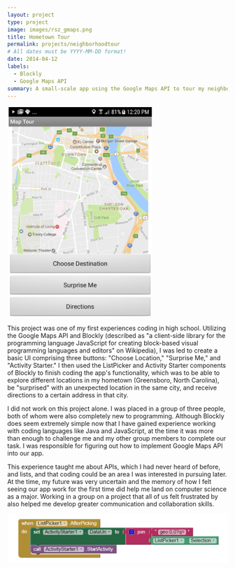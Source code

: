 ```yaml
---
layout: project
type: project
image: images/rsz_gmaps.png
title: Hometown Tour
permalink: projects/neighborhoodtour
# All dates must be YYYY-MM-DD format!
date: 2014-04-12
labels:
  - Blockly
  - Google Maps API
summary: A small-scale app using the Google Maps API to tour my neighborhood and hometown. 
---
```


<img class="ui medium right floated rounded image" src="../images/googlemaps.PNG">

This project was one of my first experiences coding in high school. Utilizing the Google Maps API and Blockly (described as "a client-side library for the programming language JavaScript for creating block-based visual programming languages and editors" on Wikipedia), I was led to create a basic UI comprising three buttons: "Choose Location," "Surprise Me," and "Activity Starter." I then used the ListPicker and Activity Starter components of Blockly to finish coding the app's functionality, which was to be able to explore different locations in my hometown (Greensboro, North Carolina), be "surprised" with an unexpected location in the same city, and receive directions to a certain address in that city. 

I did not work on this project alone. I was placed in a group of three people, both of whom were also completely new to programming. Although Blockly does seem extremely simple now that I have gained experience working with coding languages like Java and JavaScript, at the time it was more than enough to challenge me and my other group members to complete our task. I was responsible for figuring out how to implement Google Maps API into our app.

This experience taught me about APIs, which I had never heard of before, and lists, and that coding could be an area I was interested in pursuing later. At the time, my future was very uncertain and the memory of how I felt seeing our app work for the first time did help me land on computer science as a major. Working in a group on a project that all of us felt frustrated by also helped me develop greater communication and collaboration skills. 


<img class="ui medium right floated rounded image" src="../images/code.PNG">
